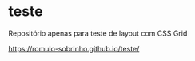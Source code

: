 # teste
Repositório apenas para teste de layout com CSS Grid


https://romulo-sobrinho.github.io/teste/

